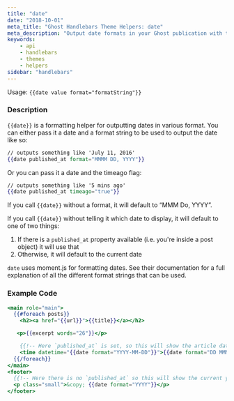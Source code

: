 ```yaml
---
title: "date"
date: "2018-10-01"
meta_title: "Ghost Handlebars Theme Helpers: date"
meta_description: "Output date formats in your Ghost publication with the date helper. More about Ghost themes inside ✨"
keywords:
    - api
    - handlebars
    - themes
    - helpers
sidebar: "handlebars"
---
```


Usage: `{{date value format="formatString"}}`

### Description

`{{date}}` is a formatting helper for outputting dates in various format. You can either pass it a date and a format string to be used to output the date like so:

```handlebars
// outputs something like 'July 11, 2016'
{{date published_at format="MMMM DD, YYYY"}}
```

Or you can pass it a date and the timeago flag:

```handlebars
// outputs something like '5 mins ago'
{{date published_at timeago="true"}}
```

If you call `{{date}}` without a format, it will default to “MMM Do, YYYY”.

If you call `{{date}}` without telling it which date to display, it will default to one of two things:

1. If there is a `published_at` property available (i.e. you're inside a post object) it will use that
2. Otherwise, it will default to the current date


`date` uses moment.js for formatting dates. See their documentation for a full explanation of all the different format strings that can be used.

### Example Code

```handlebars
<main role="main">
  {{#foreach posts}}
    <h2><a href="{{url}}">{{title}}</a></h2>

   <p>{{excerpt words="26"}}</p>

    {{!-- Here `published_at` is set, so this will show the article date --}}
    <time datetime="{{date format="YYYY-MM-DD"}}">{{date format="DD MMMM YYYY"}}</time>
  {{/foreach}}
</main>
<footer>
  {{!-- Here there is no `published_at` so this will show the current year --}}
  <p class="small">&copy; {{date format="YYYY"}}</p>
</footer>


```

